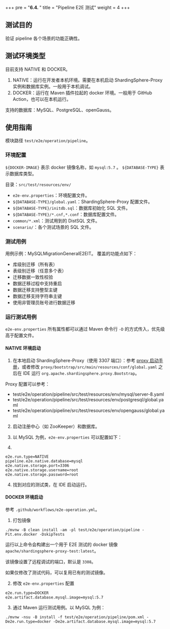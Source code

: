 +++
pre = "<b>6.4. </b>"
title = "Pipeline E2E 测试"
weight = 4
+++

## 测试目的

验证 pipeline 各个场景的功能正确性。

## 测试环境类型

目前支持 NATIVE 和 DOCKER。

1. NATIVE：运行在开发者本机环境。需要在本机启动 ShardingSphere-Proxy 实例和数据库实例。一般用于本机调试。
2. DOCKER：运行在 Maven 插件拉起的 docker 环境。一般用于 GitHub Action，也可以在本机运行。

支持的数据库：MySQL、PostgreSQL、openGauss。

## 使用指南

模块路径 `test/e2e/operation/pipeline`。

### 环境配置

`${DOCKER-IMAGE}` 表示 docker 镜像名称，如 `mysql:5.7` 。 `${DATABASE-TYPE}` 表示数据库类型。

目录：`src/test/resources/env/`
- `e2e-env.properties`：环境配置文件。
- `${DATABASE-TYPE}/global.yaml`：ShardingSphere-Proxy 配置文件。
- `${DATABASE-TYPE}/initdb.sql`：数据库初始化 SQL 文件。
- `${DATABASE-TYPE}/*.cnf,*.conf`：数据库配置文件。
- `common/*.xml`：测试用到的 DistSQL 文件。
- `scenario/`：各个测试场景的 SQL 文件。

### 测试用例

用例示例：MySQLMigrationGeneralE2EIT。
覆盖的功能点如下：
- 库级别迁移（所有表）
- 表级别迁移（任意多个表）
- 迁移数据一致性校验
- 数据迁移过程中支持重启
- 数据迁移支持整型主键
- 数据迁移支持字符串主键
- 使用非管理员账号进行数据迁移

### 运行测试用例

`e2e-env.properties` 所有属性都可以通过 Maven 命令行 `-D` 的方式传入，优先级高于配置文件。

#### NATIVE 环境启动

1. 在本地启动 ShardingSphere-Proxy（使用 3307 端口）：参考 [proxy 启动手册](/cn/user-manual/shardingsphere-proxy/startup/bin/)，或者修改 `proxy/bootstrap/src/main/resources/conf/global.yaml` 之后在 IDE 运行 `org.apache.shardingsphere.proxy.Bootstrap`。

Proxy 配置可以参考：
- test/e2e/operation/pipeline/src/test/resources/env/mysql/server-8.yaml
- test/e2e/operation/pipeline/src/test/resources/env/postgresql/global.yaml
- test/e2e/operation/pipeline/src/test/resources/env/opengauss/global.yaml

2. 启动注册中心（如 ZooKeeper）和数据库。

3. 以 MySQL 为例，`e2e-env.properties` 可以配置如下：
4. 
```
e2e.run.type=NATIVE
pipeline.e2e.native.database=mysql
e2e.native.storage.port=3306
e2e.native.storage.username=root
e2e.native.storage.password=root
```

4. 找到对应的测试类，在 IDE 启动运行。

#### DOCKER 环境启动

参考 `.github/workflows/e2e-operation.yml`。

1. 打包镜像

```
./mvnw -B clean install -am -pl test/e2e/operation/pipeline -Pit.env.docker -DskipTests
```

运行以上命令会构建出一个用于 E2E 测试的 docker 镜像 `apache/shardingsphere-proxy-test:latest`。

该镜像设置了远程调试的端口，默认是 `3308`。

如果仅修改了测试代码，可以复用已有的测试镜像。

2. 修改 `e2e-env.properties` 配置

```
e2e.run.type=DOCKER
e2e.artifact.database.mysql.image=mysql:5.7
```

3. 通过 Maven 运行测试用例。以 MySQL 为例：

```
./mvnw -nsu -B install -f test/e2e/operation/pipeline/pom.xml -De2e.run.type=docker -De2e.artifact.database.mysql.image=mysql:5.7
```
